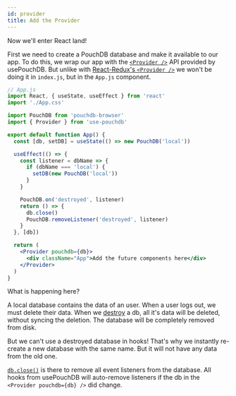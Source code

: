 ```yaml
---
id: provider
title: Add the Provider
---
```


Now we'll enter React land!

First we need to create a PouchDB database and make it available to our app. To do this, we wrap our app with the
[`<Provider />`](../api/provider.md) API provided by usePouchDB. But unlike with
[React-Redux's `<Provider />`](https://react-redux.js.org/api/provider) we won't be doing it in `index.js`, but in
the `App.js` component.

```jsx
// App.js
import React, { useState, useEffect } from 'react'
import './App.css'

import PouchDB from 'pouchdb-browser'
import { Provider } from 'use-pouchdb'

export default function App() {
  const [db, setDB] = useState(() => new PouchDB('local'))

  useEffect(() => {
    const listener = dbName => {
      if (dbName === 'local') {
        setDB(new PouchDB('local'))
      }
    }

    PouchDB.on('destroyed', listener)
    return () => {
      db.close()
      PouchDB.removeListener('destroyed', listener)
    }
  }, [db])

  return (
    <Provider pouchdb={db}>
      <div className="App">Add the future components here</div>
    </Provider>
  )
}
```

What is happening here?

A local database contains the data of an user. When a user logs out, we must delete their data. When we
[destroy](https://pouchdb.com/api.html#delete_database) a db, all it's data will be deleted, without syncing the
deletion. The database will be completely removed from disk.

But we can't use a destroyed database in hooks! That's why we instantly re-create a new database with the same
name. But it will not have any data from the old one.

[`db.close()`](https://pouchdb.com/api.html#close_database) is there to remove all event listeners from the
database. All hooks from usePouchDB will auto-remove listeners if the db in the `<Provider pouchdb={db} />` did
change.
